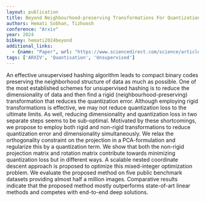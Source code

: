 ```yaml
---
layout: publication
title: Beyond Neighbourhood-preserving Transformations For Quantization-based Unsupervised Hashing
authors: Hemati Sobhan, Tizhoosh
conference: "Arxiv"
year: 2024
bibkey: hemati2024beyond
additional_links:
  - {name: "Paper", url: "https://www.sciencedirect.com/science/article/pii/S0167865521003974"}
tags: ['ARXIV', 'Quantisation', 'Unsupervised']
---
```

<p>An effective unsupervised hashing algorithm leads to compact binary
codes preserving the neighborhood structure of data as much as possible.
One of the most established schemes for unsupervised hashing is to
reduce the dimensionality of data and then find a rigid
(neighbourhood-preserving) transformation that reduces the quantization
error. Although employing rigid transformations is effective, we may not
reduce quantization loss to the ultimate limits. As well, reducing
dimensionality and quantization loss in two separate steps seems to be
sub-optimal. Motivated by these shortcomings, we propose to employ both
rigid and non-rigid transformations to reduce quantization error and
dimensionality simultaneously. We relax the orthogonality constraint on
the projection in a PCA-formulation and regularize this by a
quantization term. We show that both the non-rigid projection matrix and
rotation matrix contribute towards minimizing quantization loss but in
different ways. A scalable nested coordinate descent approach is
proposed to optimize this mixed-integer optimization problem. We
evaluate the proposed method on five public benchmark datasets providing
almost half a million images. Comparative results indicate that the
proposed method mostly outperforms state-of-art linear methods and
competes with end-to-end deep solutions.</p>
